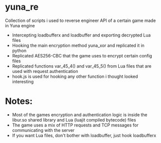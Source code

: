 # yuna_re
Collection of scripts i used to reverse engineer API of a certain game made in Yuna engine

- Intercepting loadbufferx and loadbuffer and exporting decrypted Lua files  
- Hooking the main encryption method yuna_xor and replicated it in python  
- Replicated AES256-CBC that the game uses to encrypt certain config files  
- Replicated functions var_45_4() and var_45_5() from Lua files that are used with request authentication  
- hook.js is used for hooking any other function i thought looked interesting  

# Notes:   
- Most of the games encryption and authentication logic is inside the libur.so shared library and Lua (luajit compiled bytecode) files    
- The game uses a mix of HTTP requests and TCP messages for communicating with the server
- If you want Lua files, don't bother with loadbuffer, just hook loadbufferx  
